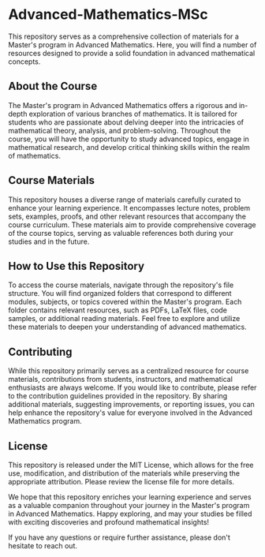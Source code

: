 # Advanced-Mathematics-MSc

This repository serves as a comprehensive collection of materials for a Master's program in Advanced Mathematics. Here, you will find a number of resources designed to provide a solid foundation in advanced mathematical concepts.

## About the Course
The Master's program in Advanced Mathematics offers a rigorous and in-depth exploration of various branches of mathematics. It is tailored for students who are passionate about delving deeper into the intricacies of mathematical theory, analysis, and problem-solving. Throughout the course, you will have the opportunity to study advanced topics, engage in mathematical research, and develop critical thinking skills within the realm of mathematics.

## Course Materials
This repository houses a diverse range of materials carefully curated to enhance your learning experience. It encompasses lecture notes, problem sets, examples, proofs, and other relevant resources that accompany the course curriculum. These materials aim to provide comprehensive coverage of the course topics, serving as valuable references both during your studies and in the future.

## How to Use this Repository
To access the course materials, navigate through the repository's file structure. You will find organized folders that correspond to different modules, subjects, or topics covered within the Master's program. Each folder contains relevant resources, such as PDFs, LaTeX files, code samples, or additional reading materials. Feel free to explore and utilize these materials to deepen your understanding of advanced mathematics.

## Contributing
While this repository primarily serves as a centralized resource for course materials, contributions from students, instructors, and mathematical enthusiasts are always welcome. If you would like to contribute, please refer to the contribution guidelines provided in the repository. By sharing additional materials, suggesting improvements, or reporting issues, you can help enhance the repository's value for everyone involved in the Advanced Mathematics program.

## License
This repository is released under the MIT License, which allows for the free use, modification, and distribution of the materials while preserving the appropriate attribution. Please review the license file for more details.

We hope that this repository enriches your learning experience and serves as a valuable companion throughout your journey in the Master's program in Advanced Mathematics. Happy exploring, and may your studies be filled with exciting discoveries and profound mathematical insights!

If you have any questions or require further assistance, please don't hesitate to reach out.
